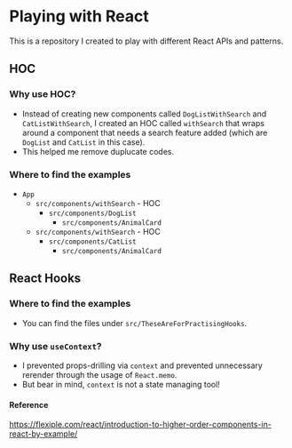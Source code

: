 # Playing with React
This is a repository I created to play with different React APIs and patterns.

## HOC

### Why use HOC?
* Instead of creating new components called `DogListWithSearch` and `CatListWithSearch`, 
I created an HOC called `withSearch` that wraps around a component that needs a search feature added (which are `DogList` and `CatList` in this case).
* This helped me remove duplucate codes.

### Where to find the examples
* `App`
    * `src/components/withSearch` - HOC
        * `src/components/DogList`
            * `src/components/AnimalCard`
    * `src/components/withSearch` - HOC
        * `src/components/CatList`
            * `src/components/AnimalCard`

## React Hooks

### Where to find the examples
* You can find the files under `src/TheseAreForPractisingHooks`. 

### Why use `useContext`?
* I prevented props-drilling via `context` and prevented unnecessary rerender through the usage of `React.memo`.
* But bear in  mind, `context` is not a state managing tool!

#### Reference
https://flexiple.com/react/introduction-to-higher-order-components-in-react-by-example/